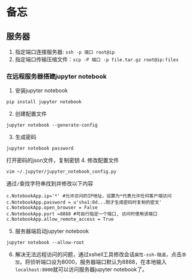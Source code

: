 # 备忘

## 服务器
1. 指定端口连接服务器: `ssh -p 端口 root@ip`
2. 指定端口传输压缩文件：`scp -P 端口 -p file.tar.gz root@ip:files`
### 在远程服务器搭建jupyter notebook
1. 安装jupyter notebook
```
pip install jupyter notebook
```
2. 创建配置文件
```
jupyter notebook --generate-config
```
3. 生成密码
```
jupyter notebook password
```
打开密码的json文件，复制密钥
4. 修改配置文件
```
vim ~/.jupyter/jupyter_notebook_config.py
```
通过`/`查找字符串找到并修改以下内容
```
c.NotebookApp.ip='*' #允许访问的IP地址，设置为*代表允许任何客户端访问
c.NotebookApp.password = u'sha1:8d...刚才生成密码时复制的密文'
c.NotebookApp.open_browser = False
c.NotebookApp.port =8888 #可自行指定一个端口, 访问时使用该端口
c.NotebookApp.allow_remote_access = True
```
5. 服务器端启动jupyter notebook
```
jupyter notebook --allow-root
```
6. 解决无法远程访问的问题，通过xshell工具修改会话`属性-ssh-隧道`，点击`添加`，将侦听端口设为8000，服务器端口默认为8888，在本地输入`localhost:8000`就可以访问服务器jupyter notebook了。
